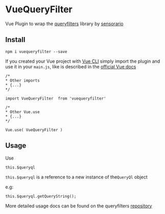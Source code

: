 # VueQueryFilter
Vue Plugin to wrap the [queryfilters](https://github.com/sensorario/queryfilters) library by [sensorario](https://github.com/sensorario)

## Install
`npm i vuequeryfilter --save`

If you created your Vue project with [Vue CLI](https://cli.vuejs.org/)
simply import the plugin and use it in your `main.js`, like is described in the [official Vue docs](https://vuejs.org/v2/guide/plugins.html)

```
/*
* Other imports
* {...}
*/

import VueQueryFilter  from 'vuequeryfilter'

/*
* Other Vue.use
* {...}
*/

Vue.use( VueQueryFilter )
```

## Usage

Use 
```
this.$queryql
```

`this.$queryql` is a reference to a new instance of the`QueryQl` object

e.g:

```
this.$queryql.getQueryString();
```
More detailed usage docs can be found on the queryfilters [repository](https://github.com/sensorario/queryfilters)


